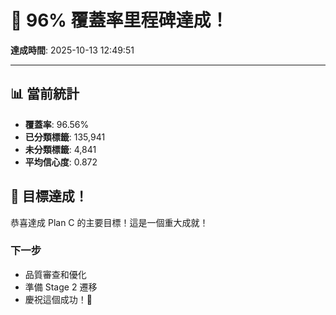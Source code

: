 # 🎉 96% 覆蓋率里程碑達成！

**達成時間**: 2025-10-13 12:49:51

---

## 📊 當前統計

- **覆蓋率**: 96.56%
- **已分類標籤**: 135,941
- **未分類標籤**: 4,841
- **平均信心度**: 0.872

## 🎉 目標達成！

恭喜達成 Plan C 的主要目標！這是一個重大成就！

### 下一步

- 品質審查和優化
- 準備 Stage 2 遷移
- 慶祝這個成功！🎊

